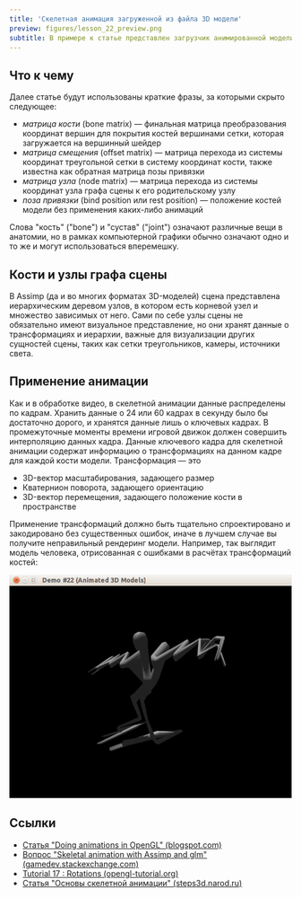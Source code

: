 ```yaml
---
title: 'Скелетная анимация загруженной из файла 3D модели'
preview: figures/lesson_22_preview.png
subtitle: В примере к статье представлен загрузчик анимированной модели, а также связанные с ним рендерер и система обновления анимации.
---
```


## Что к чему

Далее статье будут использованы краткие фразы, за которыми скрыто следующее:

- *матрица кости* (bone matrix) &mdash; финальная матрица преобразования координат вершин для покрытия костей вершинами сетки, которая загружается на вершинный шейдер
- *матрица смещения* (offset matrix) &mdash; матрица перехода из системы координат треугольной сетки в систему координат кости, также известна как обратная матрица позы привязки
- *матрица узла* (node matrix) &mdash; матрица перехода из системы координат узла графа сцены к его родительскому узлу
- *поза привязки* (bind position или rest position) &mdash; положение костей модели без применения каких-либо анимаций

Слова "кость" ("bone") и "сустав" ("joint") означают различные вещи в анатомии, но в рамках компьютерной графики обычно означают одно и то же и могут использоваться вперемешку.

## Кости и узлы графа сцены

В Assimp (да и во многих форматах 3D-моделей) сцена представлена иерархическим деревом узлов, в котором есть корневой узел и множество зависимых от него. Сами по себе узлы сцены не обязательно имеют визуальное представление, но они хранят данные о трансформациях и иерархии, важные для визуализации других сущностей сцены, таких как сетки треугольников, камеры, источники света.

## Применение анимации

Как и в обработке видео, в скелетной анимации данные распределены по кадрам. Хранить данные о 24 или 60 кадрах в секунду было бы достаточно дорого, и хранятся данные лишь о ключевых кадрах. В промежуточные моменты времени игровой движок должен совершить интерполяцию данных кадра. Данные ключевого кадра для скелетной анимации содержат информацию о трансформациях на данном кадре для каждой кости модели. Трансформация &mdash; это

- 3D-вектор масштабирования, задающего размер
- Кватернион поворота, задающего ориентацию
- 3D-вектор перемещения, задающего положение кости в пространстве

Применение трансформаций должно быть тщательно спроектировано и закодировано без существенных ошибок, иначе в лучшем случае вы получите неправильный рендеринг модели. Например, так выглядит модель человека, отрисованная с ошибками в расчётах трансформаций костей:

![Скриншот](figures/wrong_rotations.png)

## Ссылки

- [Статья "Doing animations in OpenGL" (blogspot.com)](http://ephenationopengl.blogspot.com/2012/06/doing-animations-in-opengl.html)
- [Вопрос "Skeletal animation with Assimp and glm" (gamedev.stackexchange.com)](http://gamedev.stackexchange.com/questions/67664/skeletal-animation-with-assimp-and-glm/67670)
- [Tutorial 17 : Rotations (opengl-tutorial.org)](http://www.opengl-tutorial.org/intermediate-tutorials/tutorial-17-quaternions/)
- [Статья "Основы скелетной анимации" (steps3d.narod.ru)](http://steps3d.narod.ru/tutorials/skeletal-animation-tutorial.html)
